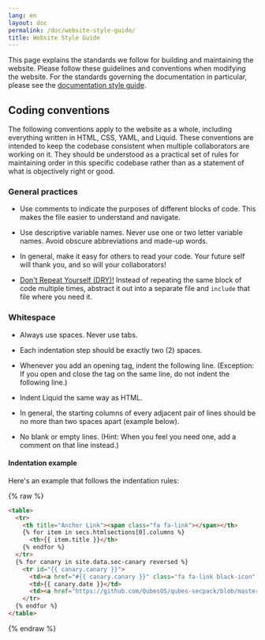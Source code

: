 ```yaml
---
lang: en
layout: doc
permalink: /doc/website-style-guide/
title: Website Style Guide
---
```


This page explains the standards we follow for building and maintaining the
website. Please follow these guidelines and conventions when modifying the
website. For the standards governing the documentation in particular, please
see the [documentation style guide](/doc/documentation-style-guide/).

## Coding conventions

The following conventions apply to the website as a whole, including everything
written in HTML, CSS, YAML, and Liquid. These conventions are intended to keep
the codebase consistent when multiple collaborators are working on it. They
should be understood as a practical set of rules for maintaining order in this
specific codebase rather than as a statement of what is objectively right or
good.

### General practices

- Use comments to indicate the purposes of different blocks of code. This makes
  the file easier to understand and navigate.

- Use descriptive variable names. Never use one or two letter variable names.
  Avoid obscure abbreviations and made-up words.

- In general, make it easy for others to read your code. Your future self will
  thank you, and so will your collaborators!

- [Don't Repeat Yourself
  (DRY)!](https://en.wikipedia.org/wiki/Don%27t_repeat_yourself) Instead of
  repeating the same block of code multiple times, abstract it out into a
  separate file and `include` that file where you need it.

### Whitespace

- Always use spaces. Never use tabs.

- Each indentation step should be exactly two (2) spaces.

- Whenever you add an opening tag, indent the following line. (Exception: If
  you open and close the tag on the same line, do not indent the following
  line.)

- Indent Liquid the same way as HTML.

- In general, the starting columns of every adjacent pair of lines should be no
  more than two spaces apart (example below).

- No blank or empty lines. (Hint: When you feel you need one, add a comment on
  that line instead.)

#### Indentation example

Here's an example that follows the indentation rules:

{% raw %}
```html
<table>
  <tr>
    <th title="Anchor Link"><span class="fa fa-link"></span></th>
    {% for item in secs.htmlsections[0].columns %}
      <th>{{ item.title }}</th>
    {% endfor %}
  </tr>
  {% for canary in site.data.sec-canary reversed %}
    <tr id="{{ canary.canary }}">
      <td><a href="#{{ canary.canary }}" class="fa fa-link black-icon" title="Anchor link to Qubes Canary row: Qubes Canary #{{ canary.canary }}"></a></td>
      <td>{{ canary.date }}</td>
      <td><a href="https://github.com/QubesOS/qubes-secpack/blob/master/canaries/canary-{{ canary.canary }}-{{ canary.date | date: '%Y' }}.txt">Qubes Canary #{{ canary.canary }}</a></td>
    </tr>
  {% endfor %}
</table>
```
{% endraw %}
